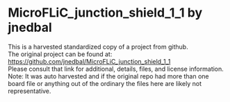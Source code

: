 
# MicroFLiC_junction_shield_1_1 by jnedbal  
This is a harvested standardized copy of a project from github.  
The original project can be found at:  
https://github.com/jnedbal/MicroFLiC_junction_shield_1_1  
Please consult that link for additional, details, files, and license information.  
Note: It was auto harvested and if the original repo had more than one board file or anything out of the ordinary the files here are likely not representative.  
    